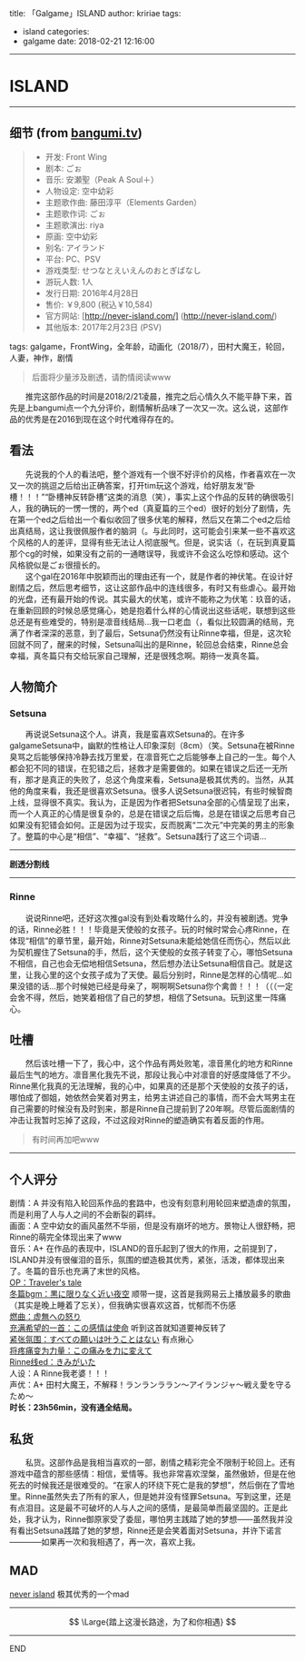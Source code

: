 title: 「Galgame」ISLAND
author: kririae
tags:
  - island
categories:
  - galgame
date: 2018-02-21 12:16:00
---
# **ISLAND**

<!--more-->

<!-- TOC -->

---

## 细节 (from [bangumi.tv](bangumi.tv))
> * 开发: Front Wing   
> * 剧本: ごぉ   
> * 音乐: 安瀬聖（Peak A Soul＋）   
> * 人物设定: 空中幼彩   
> * 主题歌作曲: 藤田淳平（Elements Garden）   
> * 主题歌作词: ごぉ   
> * 主题歌演出: riya   
> * 原画: 空中幼彩   
> * 别名: アイランド   
> * 平台: PC、PSV   
> * 游戏类型: せつなとえいえんのおとぎばなし   
> * 游玩人数: 1人   
> * 发行日期: 2016年4月28日   
> * 售价: ￥9,800 (税込￥10,584)   
> * 官方网站: [http://never-island.com/]   (http://never-island.com/)   
> * 其他版本: 2017年2月23日 (PSV)  

tags: <mask>galgame，FrontWing，全年龄，动画化（2018/7），田村大魔王，轮回，人妻，神作，剧情</mask>

> 后面将少量涉及剧透，请酌情阅读www   

&emsp;&emsp;推完这部作品的时间是2018/2/21凌晨，推完之后心情久久不能平静下来，首先是上bangumi点一个九分评价，剧情解析品味了一次又一次。这么说，这部作品的优秀是在2016到现在这个时代难得存在的。   
## 看法
&emsp;&emsp;先说我的个人的看法吧，整个游戏有一个很不好评价的风格，作者喜欢在一次又一次的挑逗之后给出正确答案，打开tim玩这个游戏，给好朋友发“卧槽！！！”“卧槽神反转卧槽”这类的消息（笑），事实上这个作品的反转的确很吸引人，我的确玩的一愣一愣的，两个ed（真夏篇的三个ed）很好的划分了剧情，先在第一个ed之后给出一个看似收回了很多伏笔的解释，然后又在第二个ed之后给出真结局，这让我很佩服作者的脑洞（。与此同时，这可能会引来某一些不喜欢这个风格的人的差评，显得有些无法让人彻底服气。但是，说实话（，在玩到真夏篇那个cg的时候，如果没有之前的一通瞎误导，我或许不会这么吃惊和感动。这个风格貌似是ごぉ很擅长的。   
&emsp;&emsp;这个gal在2016年中脱颖而出的理由还有一个，就是作者的神伏笔。在设计好剧情之后，然后思考细节，这让这部作品中的连线很多，有时又有些虐心。最开始的光盘，还有最开始的传说。其实最大的伏笔，或许不能称之为伏笔：玖音的话，在重新回顾的时候总感觉痛心，她是抱着什么样的心情说出这些话呢，联想到这些总还是有些难受的，特别是凛音线结局...我一口老血（，看似比较圆满的结局，充满了作者深深的恶意，到了最后，Setsuna仍然没有让Rinne幸福，<mask>但是，这次轮回就不同了，醒来的时候，Setsuna叫出的是Rinne</mask>，轮回总会结束，Rinne总会幸福，真冬篇只有交给玩家自己理解，还是很残念啊。期待一发真冬篇。  
## 人物简介 
### Setsuna   
&emsp;&emsp;再说说Setsuna这个人。讲真，我是蛮喜欢Setsuna的。在许多galgameSetsuna中，幽默的性格让人印象深刻（8cm）（笑。Setsuna在被Rinne臭骂之后能够保持冷静去找万里爱，在凛音死亡之后能够奉上自己的一生。每个人都会犯不同的错误，在犯错之后，拯救才是需要做的。如果在错误之后还一无所有，那才是真正的失败了，总这个角度来看，Setsuna是极其优秀的。当然，从其他的角度来看，我还是很喜欢Setsuna。很多人说Setsuna很迟钝，有些时候智商上线，显得很不真实。我认为，正是因为作者把Setsuna全部的心情呈现了出来，而一个人真正的心情是很复杂的，总是在错误之后后悔，总是在错误之后思考自己如果没有犯错会如何。正是因为过于现实，反而脱离“二次元”中完美的男主的形象了。整篇的中心是“相信”、“幸福”、“拯救”。Setsuna践行了这三个词语...

---

**剧透分割线**

---
### Rinne
&emsp;&emsp;说说<mask>Rinne</mask>吧，还好这次推gal没有到处看攻略什么的，并没有被剧透。党争的话，Rinne必胜！！！毕竟是天使般的女孩子。玩的时候时常会心疼Rinne，在体现“相信”的章节里，最开始，Rinne对Setsuna未能给她信任而伤心，然后以此为契机握住了Setsuna的手，然后，这个天使般的女孩子转变了心，哪怕Setsuna不相信，自己也会无偿地相信Setsuna，然后想办法让Setsuna相信自己。就是这里，让我心里的这个女孩子成为了天使。最后分别时，Rinne是怎样的心情呢...<mask>如果没错的话...那个时候她已经是母亲了，啊啊啊Setsuna你个禽兽！！！（（（</mask>一定会舍不得，然后，她笑着相信了自己的梦想，相信了Setsuna。玩到这里一阵痛心。   

## 吐槽
&emsp;&emsp;然后该吐槽一下了，我心中，这个作品有两处败笔，凛音黑化的地方和Rinne最后生气的地方。凛音黑化我先不说，那段让我心中对凛音的好感度降低了不少。Rinne黑化我真的无法理解，我的心中，如果真的还是那个天使般的女孩子的话，哪怕成了御姐，她依然会笑着对男主，给男主讲述自己的事情，而不会大骂男主在自己需要的时候没有及时到来，<mask>那是Rinne自己提前到了20年啊</mask>。尽管后面剧情的冲击让我暂时忘掉了这段，不过这段对Rinne的塑造确实有着反面的作用。

> 有时间再加吧www

---
## 个人评分
剧情：A 并没有陷入轮回系作品的套路中，也没有刻意利用轮回来塑造虐的氛围，而是利用了人与人之间的不会断裂的羁绊。   
画面：A 空中幼女的画风虽然不华丽，但是没有崩坏的地方。景物让人很舒畅，把Rinne的萌完全体现出来了www   
音乐：A+ 在作品的表现中，ISLAND的音乐起到了很大的作用，之前提到了，ISLAND并没有很催泪的音乐，氛围的塑造极其优秀，紧张，活泼，都体现出来了。冬篇的音乐也充满了末世的风格。   
[OP：Traveler's tale](http://music.163.com/song?id=412951821&userid=247134233)   
[冬篇bgm：黒に限りなく近い夜空](http://music.163.com/song?id=412951846&userid=247134233)  顺带一提，这首是我网易云上播放最多的歌曲（其实是晚上睡着了忘关），但我确实很喜欢这首，忧郁而不伤感    
[燃曲：虚無への怒り](http://music.163.com/song?id=412951839&userid=247134233)   
[充满希望的一首：この感情は使命](http://music.163.com/song?id=412951840&userid=247134233) 听到这首就知道要神反转了   
[紧张氛围：すべての願いは叶うことはない](http://music.163.com/song?id=412951854&userid=247134233) 有点揪心   
[将疼痛变为力量：この痛みを力に変えて](http://music.163.com/song?id=412951838&userid=247134233)   
[Rinne线ed：きみがいた](http://music.163.com/song?id=412951861&userid=247134233)   
人设：A Rinne我老婆！！！   
声优：A+ 田村大魔王，不解释！ランランララン～アイランジャ～戦え愛を守るため～   
**时长：23h56min，没有通全结局。**

## 私货
&emsp;&emsp;私货。这部作品是我相当喜欢的一部，剧情之精彩完全不限制于轮回上。还有游戏中蕴含的那些感情：相信，爱情等。我也非常喜欢涅槃，虽然傲娇，但是在他死去的时候我还是很难受的。“在家人的环绕下死亡是我的梦想”，然后倒在了雪地里。Rinne虽然失去了所有的家人，但是她并没有怪罪Setsuna。写到这里，还是有点泪目。这是最不可破坏的人与人之间的感情，是最简单而最坚固的。正是此处，我才认为，Rinne御原家受了委屈，哪怕男主践踏了她的梦想——虽然我并没有看出Setsuna践踏了她的梦想，Rinne还是会笑着面对Setsuna，并许下诺言————如果再一次和我相遇了，再一次，喜欢上我。

## MAD
[never island](https://www.bilibili.com/video/av13399106/) 极其优秀的一个mad

---

$$ \Large{踏上这漫长路途，为了和你相遇} $$

---

END